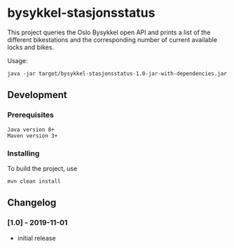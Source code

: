 # bysykkel-stasjonsstatus
This project queries the Oslo Bysykkel open API and prints a list of the different bikestations and the corresponding number of current available locks and bikes.

Usage:
```
java -jar target/bysykkel-stasjonsstatus-1.0-jar-with-dependencies.jar 
```

## Development
### Prerequisites
```
Java version 8+
Maven version 3+
```

### Installing
To build the project, use
```
mvn clean install 
```

## Changelog
### [1.0] - 2019-11-01
- initial release

